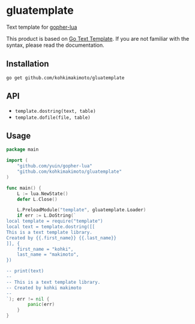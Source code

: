 # gluatemplate

Text template for [gopher-lua](https://github.com/yuin/gopher-lua)

This product is based on [Go Text Template](https://golang.org/pkg/text/template/).
If you are not familiar with the syntax, please read the documentation.

## Installation

```
go get github.com/kohkimakimoto/gluatemplate
```

## API

* `template.dostring(text, table)`
* `template.dofile(file, table)`

## Usage

```go
package main

import (
    "github.com/yuin/gopher-lua"
    "github.com/kohkimakimoto/gluatemplate"
)

func main() {
    L := lua.NewState()
    defer L.Close()

    L.PreloadModule("template", gluatemplate.Loader)
    if err := L.DoString(`
local template = require("template")
local text = template.dostring([[
This is a text template library.
Created by {{.first_name}} {{.last_name}}
]], {
	first_name = "kohki",
	last_name = "makimoto",
})

-- print(text)
--
-- This is a text template library.
-- Created by kohki makimoto
--
`); err != nil {
        panic(err)
    }
}
```
